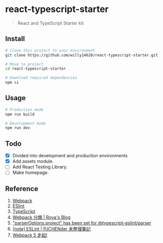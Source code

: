 # react-typescript-starter

> React and TypeScript Starter kit

## Install

```sh
# Clone this project to your environment
git clone https://github.com/willy14620/react-typescript-starter.git

# Move to project
cd react-typescript-starter

# Download required dependencies
npm ci
```

## Usage

```sh
# Production mode
npm run build

# Development mode
npm run dev
```

## Todo

- [x] Divided into development and production environments
- [x] Add assets module.
- [ ] Add React Testing Library.
- [ ] Make homepage.

## Reference

1. [Webpack](https://webpack.js.org/)
2. [ESlint](https://eslint.org/)
3. [TypeScript](https://www.typescriptlang.org/)
4. [Webpack 分類 | Roya's Blog](https://awdr74100.github.io/categories/Webpack/)
5. ["parserOptions.project" has been set for @typescript-eslint/parser](https://stackoverflow.com/questions/58510287/parseroptions-project-has-been-set-for-typescript-eslint-parser)
6. [[note] ESLint | PJCHENder 未整理筆記](https://pjchender.dev/webdev/note-eslint/#typescript)
7. [Webpack 5 走起!](https://israynotarray.com/categories/webpack/)
